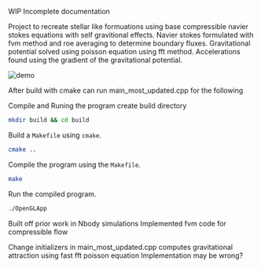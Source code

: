 WIP Incomplete documentation

Project to recreate stellar like formuations using base compressible navier stokes equations with self gravitional effects.
Navier stokes formulated with fvm method and roe averaging to determine boundary fluxes.
Gravitational potential solved using poisson equation using fft method. Accelerations found using the gradient of the gravitational potential.


![demo](demo.gif)

After build with cmake can run main_most_updated.cpp for the following 

Compile and Runing the program 
create build directory
```bash
mkdir build && cd build
``` 
Build a `Makefile` using `cmake`.
```bash
cmake ..
```
Compile the program using the `Makefile`.
```bash
make
```
Run the compiled program.
```bash
./OpenGLApp
```


Built off prior work in Nbody simulations
Implemented fvm code for compressible flow

Change initializers in main_most_updated.cpp
    computes gravitational attraction using fast fft poisson equation
        Implementation may be wrong?